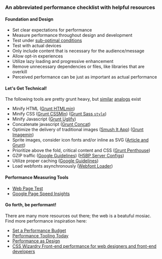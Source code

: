 ### An abbreviated performance checklist with helpful resources


#### Foundation and Design

* Set clear expectations for performance
* Measure performance throughout design and development
* Test under [sub-optimal conditions](http://jagt.github.io/clumsy/)
* Test with actual devices
* Only include content that is necessary for the audience/message
* Allow opt-in experiences
* Utilize lazy loading and progressive enhancement
* Remove unnecessary dependencies or files, like libraries that are overkill
* Perceived performance can be just as important as actual performance

#### Let's Get Technical!
The following tools are pretty grunt heavy, but [similar](http://gulpjs.com/) [analogs](http://webgrease.codeplex.com/documentation) exist

* Minify HTML ([Grunt HTMLmin](http://perfectionkills.com/html-minifier-revisited/))
* Minify CSS ([Grunt CSSMin](https://github.com/gruntjs/grunt-contrib-cssmin))  ([Grunt Sass `style`](https://github.com/gruntjs/grunt-contrib-sass))
* Minify Javascript ([Grunt Uglify](https://github.com/gruntjs/grunt-contrib-uglify))
* Concatenate javascript ([Grunt Concat](https://github.com/gruntjs/grunt-contrib-concat))
* Optimize the delivery of traditional images ([Smush It App](http://www.smushit.com/ysmush.it/)) ([Grunt Imagemin](https://github.com/gruntjs/grunt-contrib-imagemin))
* Sprite images, consider icon fonts and/or inline as SVG ([Article and Grunt](http://benfrain.com/image-sprites-data-uris-icon-fonts-v-svgs/))
* Prioritize above the fold, critical content and CSS ([Grunt Penthouse](https://github.com/pocketjoso/penthouse))
* GZIP traffic ([Google Guidelines](https://developers.google.com/web/fundamentals/performance/optimizing-content-efficiency/optimize-encoding-and-transfer)) ([H5BP Server Configs](https://github.com/h5bp/server-configs))
* Utilize proper caching ([Google Guidelines](https://developers.google.com/web/fundamentals/performance/optimizing-content-efficiency/http-caching))
* Load webfonts asynchronously ([Webfont Loader](https://github.com/typekit/webfontloader))

#### Performance Measuring Tools

* [Web Page Test](http://www.webpagetest.org/)
* [Google Page Speed Insights](https://developers.google.com/speed/pagespeed/insights/)

#### Go forth, be performant!
There are many more resources out there; the web is a beatuful mosiac. Find more performance inspiration here:

* [Set a Performance Budget](http://timkadlec.com/2013/01/setting-a-performance-budget/)
* [Performance Tooling Today](http://perf-tooling.today/)
* [Performance as Design](http://bradfrostweb.com/blog/post/performance-as-design/)
* [CSS Wizardry Front-end performance for web designers and front-end developers](http://csswizardry.com/2013/01/front-end-performance-for-web-designers-and-front-end-developers/)
